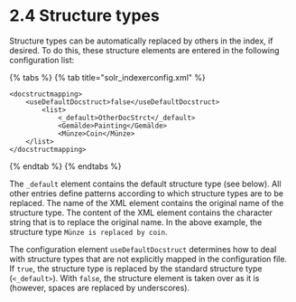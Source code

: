 # 2.4 Structure types

Structure types can be automatically replaced by others in the index, if desired. To do this, these structure elements are entered in the following configuration list:

{% tabs %}
{% tab title="solr\_indexerconfig.xml" %}
```markup
<docstructmapping>
    <useDefaultDocstruct>false</useDefaultDocstruct>
        <list>
            <_default>OtherDocStrct</_default>
            <Gemälde>Painting</Gemälde>
            <Münze>Coin</Münze>
    </list>
</docstructmapping>
```
{% endtab %}
{% endtabs %}

The `_default` element contains the default structure type \(see below\). All other entries define patterns according to which structure types are to be replaced. The name of the XML element contains the original name of the structure type. The content of the XML element contains the character string that is to replace the original name. In the above example, the structure type `Münze is replaced by coin`. 

The configuration element `useDefaultDocstruct` determines how to deal with structure types that are not explicitly mapped in the configuration file. If `true`, the structure type is replaced by the standard structure type \(`<_default>`\). With `false`, the structure element is taken over as it is \(however, spaces are replaced by underscores\).

